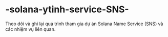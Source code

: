 # -solana-ytinh-service-SNS-
Theo dõi và ghi lại quá trình tham gia dự án Solana Name Service (SNS) và các nhiệm vụ liên quan.
